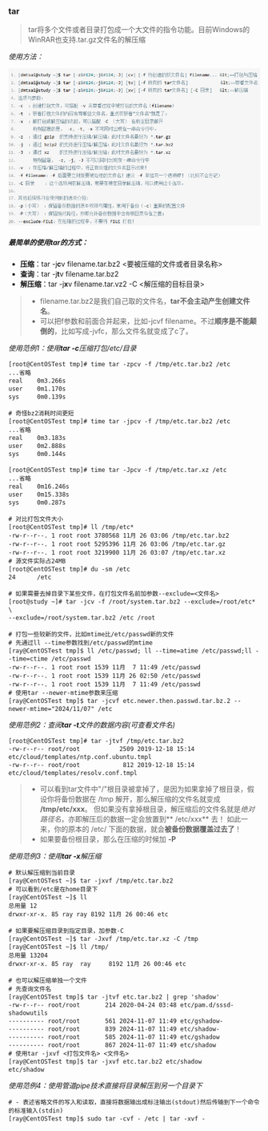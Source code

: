### tar
> tar将多个文件或者目录打包成一个大文件的指令功能。目前Windows的WinRAR也支持.tar.gz文件名的解压缩


*使用方法：*

![0](/img/10Chapter/Capture3.PNG)

##### 最简单的使用tar的方式：
- **压缩**：tar -j**c**v filename.tar.bz2 <要被压缩的文件或者目录名称>
- **查询**：tar -j**t**v filename.tar.bz2
- **解压缩**：tar -j**x**v filename.tar.vz2 -C <解压缩的目标目录>
> - filename.tar.bz2是我们自己取的文件名，**tar不会主动产生创建文件名**。
> - 可以把f参数和前面合并起来，比如-jcvf filename。不过**顺序是不能颠倒的**，比如写成-jvfc，那么文件名就变成了c了。

*使用范例1：使用**tar -c**压缩打包/etc/目录*
```Shell
[root@CentOSTest tmp]# time tar -zpcv -f /tmp/etc.tar.bz2 /etc
...省略
real    0m3.266s
user    0m1.170s
sys     0m0.139s

# 奇怪bz2消耗时间更短
[root@CentOSTest tmp]# time tar -jpcv -f /tmp/etc.tar.bz2 /etc
...省略
real    0m3.183s
user    0m2.888s
sys     0m0.144s

[root@CentOSTest tmp]# time tar -Jpcv -f /tmp/etc.tar.xz /etc
...省略
real    0m16.246s
user    0m15.338s
sys     0m0.287s

# 对比打包文件大小
[root@CentOSTest tmp]# ll /tmp/etc*
-rw-r--r--. 1 root root 3780568 11月 26 03:06 /tmp/etc.tar.bz2
-rw-r--r--. 1 root root 5295396 11月 26 03:06 /tmp/etc.tar.gz
-rw-r--r--. 1 root root 3219900 11月 26 03:07 /tmp/etc.tar.xz
# 源文件实际占24MB
[root@CentOSTest tmp]# du -sm /etc
24      /etc

# 如果需要去掉目录下某些文件，在打包文件名前加参数--exclude=<文件名>
[root@study ~]# tar -jcv -f /root/system.tar.bz2 --exclude=/root/etc* \
--exclude=/root/system.tar.bz2 /etc /root

# 打包一些较新的文件，比如mtime比/etc/passwd新的文件
# 先通过ll --time参数找到/etc/passwd的mtime
[ray@CentOSTest tmp]$ ll /etc/passwd; ll --time=atime /etc/passwd;ll --time=ctime /etc/passwd
-rw-r--r--. 1 root root 1539 11月  7 11:49 /etc/passwd
-rw-r--r--. 1 root root 1539 11月 26 02:50 /etc/passwd
-rw-r--r--. 1 root root 1539 11月  7 11:49 /etc/passwd
# 使用tar --newer-mtime参数来压缩
[ray@CentOSTest tmp]$ tar -jcvf etc.newer.then.passwd.tar.bz.2 --newer-mtime="2024/11/07" /etc
```

*使用范例2：查阅**tar -t**文件的数据内容(可查看文件名)*
```Shell
[root@CentOSTest tmp]# tar -jtvf /tmp/etc.tar.bz2 
-rw-r--r-- root/root           2509 2019-12-18 15:14 etc/cloud/templates/ntp.conf.ubuntu.tmpl
-rw-r--r-- root/root            812 2019-12-18 15:14 etc/cloud/templates/resolv.conf.tmpl
```
> - 可以看到tar文件中"/"根目录被拿掉了，是因为如果拿掉了根目录，假设你将备份数据在 /tmp 解开，那么解压缩的文件名就变成 **/tmp/etc/xxx**。
但如果没有拿掉根目录，解压缩后的文件名就是*绝对路径名*，亦即解压后的数据一定会放置到** /etc/xxx** 去！
如此一来，你的原本的 /etc/ 下面的数据，就会**被备份数据覆盖过去了**！
> - 如果要备份根目录，那么在压缩的时候加 **-P**

*使用范例3：使用**tar -x**解压缩*
```Shell
# 默认解压缩到当前目录
[ray@CentOSTest ~]$ tar -jxvf /tmp/etc.tar.bz2 
# 可以看到/etc是在home目录下
[ray@CentOSTest ~]$ ll
总用量 12
drwxr-xr-x. 85 ray ray 8192 11月 26 00:46 etc

# 如果要解压缩目录到指定目录，加参数-C
[ray@CentOSTest ~]$ tar -Jxvf /tmp/etc.tar.xz -C /tmp
[ray@CentOSTest ~]$ ll /tmp/
总用量 13204
drwxr-xr-x. 85 ray  ray     8192 11月 26 00:46 etc

# 也可以解压缩单独一个文件
# 先查询文件名
[ray@CentOSTest tmp]$ tar -jtvf etc.tar.bz2 | grep 'shadow'
-rw-r--r-- root/root       214 2020-04-24 03:48 etc/pam.d/sssd-shadowutils
---------- root/root       561 2024-11-07 11:49 etc/gshadow-
---------- root/root       839 2024-11-07 11:49 etc/shadow-
---------- root/root       585 2024-11-07 11:49 etc/gshadow
---------- root/root       867 2024-11-07 11:49 etc/shadow
# 使用tar -jxvf <打包文件名> <文件名>
[ray@CentOSTest tmp]$ tar -jxvf etc.tar.bz2 etc/shadow
etc/shadow
```

*使用范例4：使用管道pipe技术直接将目录解压到另一个目录下*
```Shell
# - 表述省略文件的写入和读取，直接将数据输出成标注输出(stdout)然后传输到下一个命令的标准输入(stdin)
[ray@CentOSTest tmp]$ sudo tar -cvf - /etc | tar -xvf -
```

